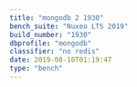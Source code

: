 ```yaml
---
title: "mongodb 2 1930"
bench_suite: "Nuxeo LTS 2019"
build_number: "1930"
dbprofile: "mongodb"
classifier: "no redis"
date: 2019-08-10T01:19:47
type: "bench"
---
```

